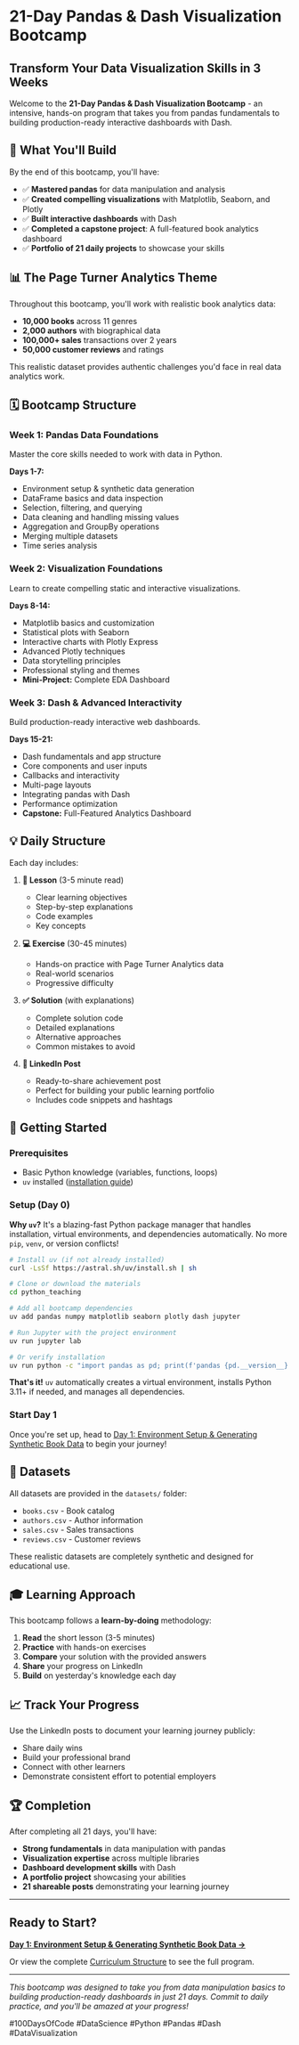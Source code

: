 # 21-Day Pandas & Dash Visualization Bootcamp

## Transform Your Data Visualization Skills in 3 Weeks

Welcome to the **21-Day Pandas & Dash Visualization Bootcamp** - an intensive, hands-on program that takes you from pandas fundamentals to building production-ready interactive dashboards with Dash.

## 🎯 What You'll Build

By the end of this bootcamp, you'll have:

- ✅ **Mastered pandas** for data manipulation and analysis
- ✅ **Created compelling visualizations** with Matplotlib, Seaborn, and Plotly
- ✅ **Built interactive dashboards** with Dash
- ✅ **Completed a capstone project**: A full-featured book analytics dashboard
- ✅ **Portfolio of 21 daily projects** to showcase your skills

## 📊 The Page Turner Analytics Theme

Throughout this bootcamp, you'll work with realistic book analytics data:

- **10,000 books** across 11 genres
- **2,000 authors** with biographical data
- **100,000+ sales** transactions over 2 years
- **50,000 customer reviews** and ratings

This realistic dataset provides authentic challenges you'd face in real data analytics work.

## 🗓️ Bootcamp Structure

### Week 1: Pandas Data Foundations

Master the core skills needed to work with data in Python.

**Days 1-7:**
- Environment setup & synthetic data generation
- DataFrame basics and data inspection
- Selection, filtering, and querying
- Data cleaning and handling missing values
- Aggregation and GroupBy operations
- Merging multiple datasets
- Time series analysis

### Week 2: Visualization Foundations

Learn to create compelling static and interactive visualizations.

**Days 8-14:**
- Matplotlib basics and customization
- Statistical plots with Seaborn
- Interactive charts with Plotly Express
- Advanced Plotly techniques
- Data storytelling principles
- Professional styling and themes
- **Mini-Project:** Complete EDA Dashboard

### Week 3: Dash & Advanced Interactivity

Build production-ready interactive web dashboards.

**Days 15-21:**
- Dash fundamentals and app structure
- Core components and user inputs
- Callbacks and interactivity
- Multi-page layouts
- Integrating pandas with Dash
- Performance optimization
- **Capstone:** Full-Featured Analytics Dashboard

## 💡 Daily Structure

Each day includes:

1. **📖 Lesson** (3-5 minute read)
   - Clear learning objectives
   - Step-by-step explanations
   - Code examples
   - Key concepts

2. **💻 Exercise** (30-45 minutes)
   - Hands-on practice with Page Turner Analytics data
   - Real-world scenarios
   - Progressive difficulty

3. **✅ Solution** (with explanations)
   - Complete solution code
   - Detailed explanations
   - Alternative approaches
   - Common mistakes to avoid

4. **📱 LinkedIn Post**
   - Ready-to-share achievement post
   - Perfect for building your public learning portfolio
   - Includes code snippets and hashtags

## 🚀 Getting Started

### Prerequisites

- Basic Python knowledge (variables, functions, loops)
- `uv` installed ([installation guide](https://docs.astral.sh/uv/getting-started/installation/))

### Setup (Day 0)

**Why `uv`?** It's a blazing-fast Python package manager that handles installation, virtual environments, and dependencies automatically. No more `pip`, `venv`, or version conflicts!

```bash
# Install uv (if not already installed)
curl -LsSf https://astral.sh/uv/install.sh | sh

# Clone or download the materials
cd python_teaching

# Add all bootcamp dependencies
uv add pandas numpy matplotlib seaborn plotly dash jupyter

# Run Jupyter with the project environment
uv run jupyter lab

# Or verify installation
uv run python -c "import pandas as pd; print(f'pandas {pd.__version__}')"
```

**That's it!** `uv` automatically creates a virtual environment, installs Python 3.11+ if needed, and manages all dependencies.

### Start Day 1

Once you're set up, head to [Day 1: Environment Setup & Generating Synthetic Book Data](day-01/lesson.md) to begin your journey!

## 📂 Datasets

All datasets are provided in the `datasets/` folder:

- `books.csv` - Book catalog
- `authors.csv` - Author information
- `sales.csv` - Sales transactions
- `reviews.csv` - Customer reviews

These realistic datasets are completely synthetic and designed for educational use.

## 🎓 Learning Approach

This bootcamp follows a **learn-by-doing** methodology:

1. **Read** the short lesson (3-5 minutes)
2. **Practice** with hands-on exercises
3. **Compare** your solution with the provided answers
4. **Share** your progress on LinkedIn
5. **Build** on yesterday's knowledge each day

## 📈 Track Your Progress

Use the LinkedIn posts to document your learning journey publicly:

- Share daily wins
- Build your professional brand
- Connect with other learners
- Demonstrate consistent effort to potential employers

## 🏆 Completion

After completing all 21 days, you'll have:

- **Strong fundamentals** in data manipulation with pandas
- **Visualization expertise** across multiple libraries
- **Dashboard development skills** with Dash
- **A portfolio project** showcasing your abilities
- **21 shareable posts** demonstrating your learning journey

---

## Ready to Start?

**[Day 1: Environment Setup & Generating Synthetic Book Data →](day-01/lesson.md)**

Or view the complete [Curriculum Structure](curriculum.json) to see the full program.

---

*This bootcamp was designed to take you from data manipulation basics to building production-ready dashboards in just 21 days. Commit to daily practice, and you'll be amazed at your progress!*

#100DaysOfCode #DataScience #Python #Pandas #Dash #DataVisualization
